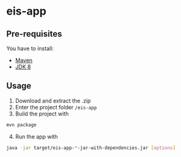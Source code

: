 # eis-app

## Pre-requisites
You have to install:
- [Maven](https://maven.apache.org/) 
- [JDK 8](https://www.oracle.com/java/technologies/downloads/)

## Usage
1. Download and extract the .zip
2. Enter the project folder ``/eis-app``
3. Build the project with
```bash
mvn package 
```
4. Run the app with
```bash 
java -jar target/eis-app-*-jar-with-dependencies.jar [options]
```
